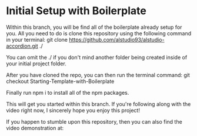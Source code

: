 # Initial Setup with Boilerplate

Within this branch, you will be find all of the boilerplate already setup for you. All you need to do is clone this repository using the following command in your terminal:
git clone https://github.com/alstudio93/alstudio-accordion.git ./

You can omit the ./ if you don't mind another folder being created inside of your initial project folder.

After you have cloned the repo, you can then run the terminal command:
git checkout Starting-Template-with-Boilerplate

Finally run npm i to install all of the npm packages.

This will get you started within this branch. If you're following along with the video right now, I sincerely hope you enjoy this project! 

If you happen to stumble upon this repository, then you can also find the video demonstration at:
